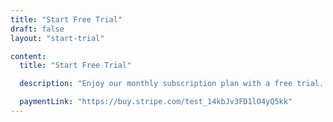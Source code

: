 ```yaml
---
title: "Start Free Trial"
draft: false
layout: "start-trial"

content:
  title: "Start Free Trial"

  description: "Enjoy our monthly subscription plan with a free trial. Experience all the features risk-free and cancel your subscription at any time with no commitments."

  paymentLink: "https://buy.stripe.com/test_14kbJv3FD1lO4yQ5kk"
---
```

